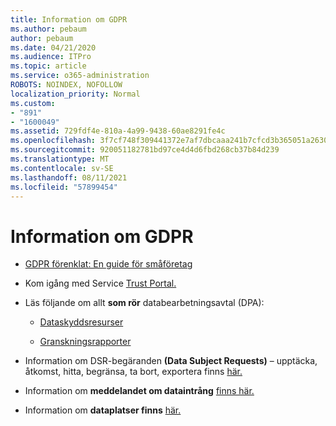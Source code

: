 ```yaml
---
title: Information om GDPR
ms.author: pebaum
author: pebaum
ms.date: 04/21/2020
ms.audience: ITPro
ms.topic: article
ms.service: o365-administration
ROBOTS: NOINDEX, NOFOLLOW
localization_priority: Normal
ms.custom:
- "891"
- "1600049"
ms.assetid: 729fdf4e-810a-4a99-9438-60ae8291fe4c
ms.openlocfilehash: 3f7cf748f309441372e7af7dbcaaa241b7cfcd3b365051a2630ca38fa4c1d11c
ms.sourcegitcommit: 920051182781bd97ce4d4d6fbd268cb37b84d239
ms.translationtype: MT
ms.contentlocale: sv-SE
ms.lasthandoff: 08/11/2021
ms.locfileid: "57899454"
---
```

# <a name="information-about-gdpr"></a>Information om GDPR

- [GDPR förenklat: En guide för småföretag](https://docs.microsoft.com/microsoft-365/admin/security-and-compliance/gdpr-compliance)

- Kom igång med Service [Trust Portal.](https://servicetrust.microsoft.com/ViewPage/GDPRGetStarted)

- Läs följande om allt **som rör** databearbetningsavtal (DPA):

  - [Dataskyddsresurser](https://servicetrust.microsoft.com/ViewPage/TrustDocuments)

  - [Granskningsrapporter](https://servicetrust.microsoft.com/ViewPage/MSComplianceGuide)

- Information om DSR-begäranden **(Data Subject Requests)** – upptäcka, åtkomst, hitta, begränsa, ta bort, exportera finns [här.](https://docs.microsoft.com/microsoft-365/compliance/gdpr-dsr-office365)

- Information om **meddelandet om dataintrång** [finns här.](https://servicetrust.microsoft.com/ViewPage/GDPRBreach)

- Information om **dataplatser finns** [här.](https://products.office.com/where-is-your-data-located?ms.officeurl=datamaps&amp;geo=All#All)
